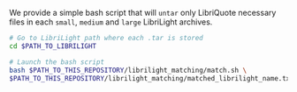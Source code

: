 We provide a simple bash script that will `untar` only LibriQuote necessary files in each `small`, `medium` and `large` LibriLight archives.

```bash
# Go to LibriLight path where each .tar is stored
cd $PATH_TO_LIBRILIGHT

# Launch the bash script
bash $PATH_TO_THIS_REPOSITORY/librilight_matching/match.sh \
$PATH_TO_THIS_REPOSITORY/librilight_matching/matched_librilight_name.txt
```